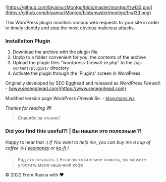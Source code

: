 ![https://github.com/blyamur/Montgo/blob/master/montgo/frwl33.png](https://github.com/blyamur/Montgo/blob/master/montgo/frwl33.png)

This WordPress plugin monitors various web requests to your site in order to timely identify and stop the most obvious malicious attacks.

### Installation Plugin

1. Download the archive with the plugin file
2. Unzip to a folder convenient for you, the contents of the archive
3. Upload the plugin files "wordpress-firewall-re.php" to the <code>/wp-content/plugins/</code> directory
4. Activate the plugin through the 'Plugins' screen in WordPress


Originally developed by SEO Egghead and released as *WordPress Firewall*. - [www.seoegghead.com](https://www.seoegghead.com)

Modified version page *WordPress Firewall Re*. - [blog.mons.ws](https://blog.mons.ws/?p=4354)

*Thanks for reading :heart_eyes_cat:*
> Спасибо за чтение!


### Did you find this useful?! | Вы нашли это  полезным ?!

Happy to hear that :) *If You want to help me, you can buy me a cup of coffee :coffee: ( [yoomoney](https://yoomoney.ru/to/41001158104834) or [ko-fi](https://ko-fi.com/W7W460SQ3) )*

> Рад это слышать :) Если вы хотите мне помочь, вы можете угостить меня чашечкой кофе 
  
© 2022 From Russia with ❤ 
